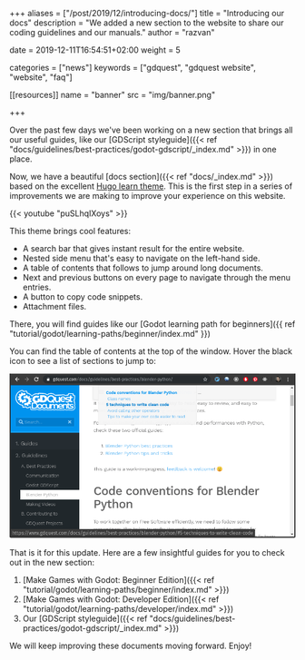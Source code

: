 +++
aliases = ["/post/2019/12/introducing-docs/"]
title = "Introducing our docs"
description = "We added a new section to the website to share our coding guidelines and our manuals."
author = "razvan"

date = 2019-12-11T16:54:51+02:00
weight = 5

categories = ["news"]
keywords = ["gdquest", "gdquest website", "website", "faq"]

[[resources]]
name = "banner"
src = "img/banner.png"

+++

<!-- If this file goes under contents/docs be sure to start chapters with ##, not # -->

Over the past few days we've been working on a new section that brings all our useful guides, like our [GDScript styleguide]({{< ref "docs/guidelines/best-practices/godot-gdscript/_index.md" >}}) in one place.

Now, we have a beautiful [docs section]({{< ref "docs/_index.md" >}}) based on the excellent [Hugo learn theme](//learn.netlify.com). This is the first step in a series of improvements we are making to improve your experience on this website.

{{< youtube "puSLhqIXoys" >}}

This theme brings cool features:

- A search bar that gives instant result for the entire website.
- Nested side menu that's easy to navigate on the left-hand side.
- A table of contents that follows to jump around long documents.
- Next and previous buttons on every page to navigate through the menu entries.
- A button to copy code snippets.
- Attachment files.

There, you will find guides like our [Godot learning path for beginners]({{ ref "tutorial/godot/learning-paths/beginner/index.md" }})

You can find the table of contents at the top of the window. Hover the black icon to see a list of sections to jump to:

![Documents Pages ToC](./img/toc.png)

That is it for this update. Here are a few insightful guides for you to check out in the new section:

1. [Make Games with Godot: Beginner Edition]({{< ref "tutorial/godot/learning-paths/beginner/index.md" >}})
1. [Make Games with Godot: Developer Edition]({{< ref "tutorial/godot/learning-paths/developer/index.md" >}})
1. Our [GDScript styleguide]({{< ref "docs/guidelines/best-practices/godot-gdscript/_index.md" >}})

We will keep improving these documents moving forward. Enjoy!


